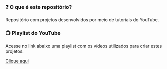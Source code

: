 ### ❓ O que é este repositório?

Repositório com projetos desenvolvidos por meio de tutoriais do YouTube.

### 📺 Playlist do YouTube

Acesse no link abaixo uma playlist com os vídeos utilizados para criar estes projetos.

[Clique aqui](https://www.notion.so/olivelton-santos/91f50a12b5d64e52939d89c8c6e64287?v=940cd38be7034c6195659db673879014)
